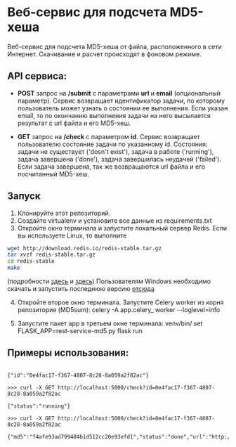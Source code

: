 # Веб-сервис для подсчета MD5-хеша

Веб-сервис для подсчета MD5-хеша от файла, расположенного в сети Интернет. Скачивание и расчет происходят в фоновом режиме.

## API сервиса:

- **POST** запрос на **/submit** с параметрами **url** и **email** (опциональный параметр). 
Cервис возвращает идентификатор задачи, по которому пользователь может узнать о состоянии ее выполнения.
Если указан email, то по окончанию выполнения задачи на него высылается результат с url файла и его MD5-хеш. 

- **GET** запрос на **/check** с параметром **id**. 
Cервис возвращает пользователю состояние задачи по указанному id. 
Состояния:  задачи не существует ('dosn't exist'), задача в работе ('running'), задача завершена ('done'), задача завершилась неудачей ('failed'). 
Если задача завершена, так же возвращаются url файла и его посчитанный MD5-хеш. 


## Запуск

1. Клонируйте этот репозиторий.
2. Создайте virtualenv и установите все данные из requirements.txt
3. Откройте окно терминала и запустите локальный сервер Redis. Если вы используете Linux, то выполните 
```sh
wget http://download.redis.io/redis-stable.tar.gz
tar xvzf redis-stable.tar.gz
cd redis-stable
make
```
(подробности [здесь](https://redis.io/download) и [здесь](https://scaleyourcode.com/blog/article/3)) 
Пользователям Windows необходимо скачать и запустить последнюю версию [отсюда](https://github.com/MicrosoftArchive/redis/releases)

4. Откройте второе окно терминала. Запустите Celery worker из корня репозитория (MD5sum): celery -A app.celery_ worker --loglevel=info

5. Запустите пакет app в третьем окне терминала: venv/bin/
  set FLASK_APP=rest-service-md5.py
  flask run


## Примеры использования:


```>>> curl -X POST -d "email=user@example.com&url=http://site.com/file.txt" http://localhost:5000/submit

{"id":"0e4fac17-f367-4807-8c28-8a059a2f82ac"}

>>> curl -X GET http://localhost:5000/check?id=0e4fac17-f367-4807-8c28-8a059a2f82ac

{"status":"running"}

>>> curl -X GET http://localhost:5000/check?id=0e4fac17-f367-4807-8c28-8a059a2f82ac

{"md5":"f4afe93ad799484b1d512cc20e93efd1","status":"done","url":"http://site.com/file.txt"}```



